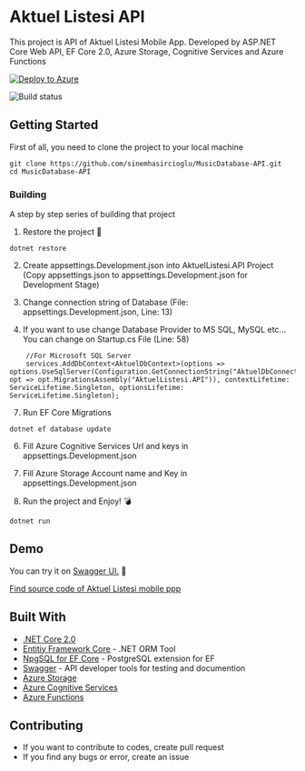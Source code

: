 # Aktuel Listesi API

This project is API of Aktuel Listesi Mobile App. Developed by ASP.NET Core Web API, EF Core 2.0, Azure Storage, Cognitive Services and Azure Functions

[![Deploy to Azure](http://azuredeploy.net/deploybutton.png)](https://azuredeploy.net/?repository=https://github.com/peacecwz/aktuel-listesi)


![Build status](https://peacecwz.visualstudio.com/_apis/public/build/definitions/8c44d338-1b68-4c2f-b689-2d4e64ea03f4/9/badge)



## Getting Started

First of all, you need to clone the project to your local machine

```
git clone https://github.com/sinemhasircioglu/MusicDatabase-API.git
cd MusicDatabase-API
```

### Building

A step by step series of building that project

1. Restore the project :hammer:

```
dotnet restore
```

2. Create appsettings.Development.json into AktuelListesi.API Project (Copy appsettings.json to appsettings.Development.json for Development Stage)

2. Change connection string of Database (File: appsettings.Development.json, Line: 13)

3. If you want to use change Database Provider to MS SQL, MySQL etc... You can change on Startup.cs File (Line: 58)

```
    //For Microsoft SQL Server
    services.AddDbContext<AktuelDbContext>(options => options.UseSqlServer(Configuration.GetConnectionString("AktuelDbConnection"), opt => opt.MigrationsAssembly("AktuelListesi.API")), contextLifetime: ServiceLifetime.Singleton, optionsLifetime: ServiceLifetime.Singleton);
```

7. Run EF Core Migrations

```
dotnet ef database update
```

6. Fill Azure Cognitive Services Url and keys in appsettings.Development.json

7. Fill Azure Storage Account name and Key in appsettings.Development.json

8. Run the project and Enjoy! :bomb:

```
dotnet run
```
## Demo

You can try it on [Swagger UI.](https://aktuellistesi.azurewebsites.net/swagger/) :gun:

[Find source code of Aktuel Listesi mobile ppp](https://github.com/peacecwz/aktuel-listesi-app)


## Built With

* [.NET Core 2.0](https://www.microsoft.com/net/) 
* [Entitiy Framework Core](https://docs.microsoft.com/en-us/ef/core/) - .NET ORM Tool
* [NpgSQL for EF Core](http://www.npgsql.org/efcore/) - PostgreSQL extension for EF 
* [Swagger](https://swagger.io/) - API developer tools for testing and documention
* [Azure Storage](https://azure.microsoft.com/en-us/services/storage/)
* [Azure Cognitive Services](https://azure.microsoft.com/en-us/services/cognitive-services/)
* [Azure Functions](https://azure.microsoft.com/en-us/services/functions/)

## Contributing

* If you want to contribute to codes, create pull request
* If you find any bugs or error, create an issue

